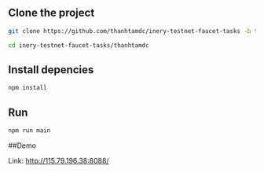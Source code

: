 ## Clone the project

```bash
git clone https://github.com/thanhtamdc/inery-testnet-faucet-tasks -b task5
```

```bash
cd inery-testnet-faucet-tasks/thanhtamdc
```

## Install depencies 

```bash
npm install
```

## Run
```bash
npm run main
```

##Demo

Link: http://115.79.196.38:8088/
